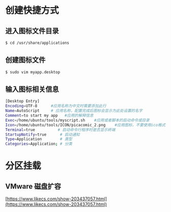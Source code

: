 
# 创建快捷方式

## 进入图标文件目录
```bash
$ cd /usr/share/applications
```
## 创建图标文件
```bash
$ sudo vim myapp.desktop
```
## 输入图标相关信息
```bash
[Desktop Entry]
Encoding=UTF-8      #应用名称为中文时需要添加此行
Name=AutoScript     # 应用名称，配置完成后图标会显示为此处设置的名字
Comment=to start my app   #应用的解释信息
Exec=/home/ubuntu/tools/myscript.sh    #应用或者脚本的启动命令或目录
Icon=/home/ubuntu/tools/ICON/picacomic_2.png    #应用图标，不要使用ico格式
Terminal=true          # 启动命令行程序时是否显示終端
StartupNotify=true      # 启动通知
Type=Application        # 类型
Categories=Application; # 分类
```


# 分区挂载
## VMware 磁盘扩容
[https://www.likecs.com/show-203437057.html](https://www.likecs.com/show-203437057.html)

